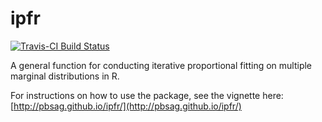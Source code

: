 # ipfr

[![Travis-CI Build Status](https://travis-ci.org/pbsag/ipfr.svg?branch=master)](https://travis-ci.org/pbsag/ipfr)


A general function for conducting iterative proportional fitting on multiple
marginal distributions in R.

For instructions on how to use the package, see the vignette here:  
[http://pbsag.github.io/ipfr/](http://pbsag.github.io/ipfr/)
